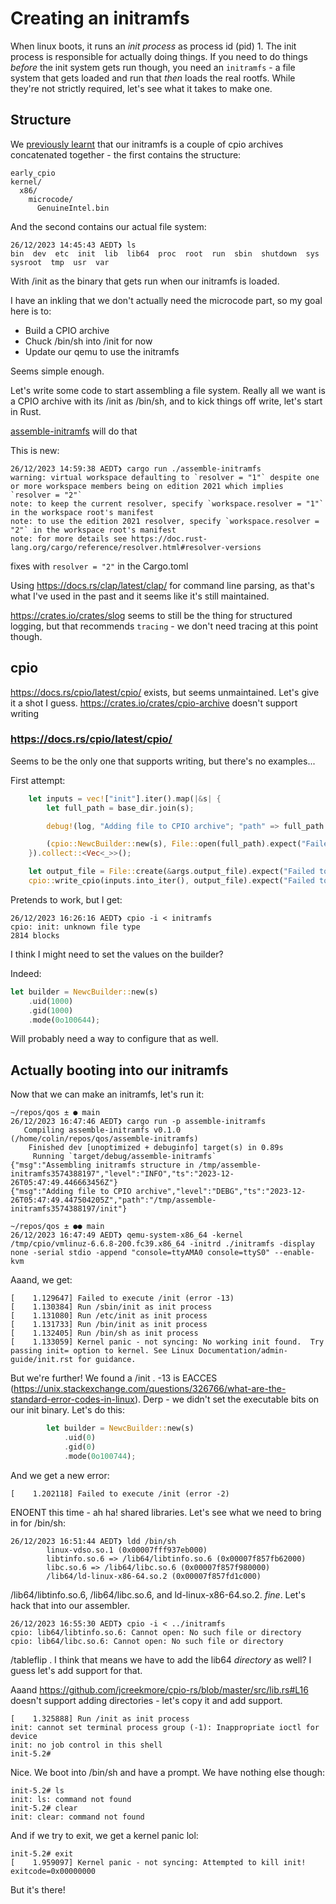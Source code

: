 # Creating an initramfs

When linux boots, it runs an _init process_ as process id (pid) 1. The init process is responsible for actually doing things. If you need to do things _before_ the init system gets run though, you need an `initramfs` - a file system that gets loaded and run that _then_ loads the real rootfs. While they're not strictly required, let's see what it takes to make one.

## Structure

We [previously learnt](01-getting-something-booting.md) that our initramfs is a couple of cpio archives concatenated together - the first contains the structure:

```
early_cpio
kernel/
  x86/
    microcode/
      GenuineIntel.bin
```

And the second contains our actual file system:

```shell
26/12/2023 14:45:43 AEDT❯ ls
bin  dev  etc  init  lib  lib64  proc  root  run  sbin  shutdown  sys  sysroot  tmp  usr  var
```

With /init as the binary that gets run when our initramfs is loaded.

I have an inkling that we don't actually need the microcode part, so my goal here is to:

- Build a CPIO archive
- Chuck /bin/sh into /init for now
- Update our qemu to use the initramfs

Seems simple enough.

Let's write some code to start assembling a file system. Really all we want is a CPIO archive with its /init as /bin/sh, and to kick things off write, let's start in Rust.

[assemble-initramfs](../assemble-initramfs/) will do that

This is new:
```shell
26/12/2023 14:59:38 AEDT❯ cargo run ./assemble-initramfs
warning: virtual workspace defaulting to `resolver = "1"` despite one or more workspace members being on edition 2021 which implies `resolver = "2"`
note: to keep the current resolver, specify `workspace.resolver = "1"` in the workspace root's manifest
note: to use the edition 2021 resolver, specify `workspace.resolver = "2"` in the workspace root's manifest
note: for more details see https://doc.rust-lang.org/cargo/reference/resolver.html#resolver-versions
```

fixes with `resolver = "2"` in the Cargo.toml

Using https://docs.rs/clap/latest/clap/ for command line parsing, as that's what I've used in the past and it seems like it's still maintained.

https://crates.io/crates/slog seems to still be the thing for structured logging, but that recommends `tracing` - we don't need tracing at this point though.

## cpio

https://docs.rs/cpio/latest/cpio/ exists, but seems unmaintained. Let's give it a shot I guess.
https://crates.io/crates/cpio-archive doesn't support writing

### https://docs.rs/cpio/latest/cpio/

Seems to be the only one that supports writing, but there's no examples...

First attempt:

```rust
    let inputs = vec!["init"].iter().map(|&s| {
        let full_path = base_dir.join(s);

        debug!(log, "Adding file to CPIO archive"; "path" => full_path.display().to_string());

        (cpio::NewcBuilder::new(s), File::open(full_path).expect("Failed to open file"))
    }).collect::<Vec<_>>();

    let output_file = File::create(&args.output_file).expect("Failed to open output file");
    cpio::write_cpio(inputs.into_iter(), output_file).expect("Failed to write CPIO archive");
```

Pretends to work, but I get:

```
26/12/2023 16:26:16 AEDT❯ cpio -i < initramfs 
cpio: init: unknown file type
2814 blocks
```

I think I might need to set the values on the builder?

Indeed:

```rust
let builder = NewcBuilder::new(s)
    .uid(1000)
    .gid(1000)
    .mode(0o100644);
```

Will probably need a way to configure that as well.

## Actually booting into our initramfs

Now that we can make an initramfs, let's run it:

```shell
~/repos/qos ± ● main
26/12/2023 16:47:46 AEDT❯ cargo run -p assemble-initramfs
   Compiling assemble-initramfs v0.1.0 (/home/colin/repos/qos/assemble-initramfs)
    Finished dev [unoptimized + debuginfo] target(s) in 0.89s
     Running `target/debug/assemble-initramfs`
{"msg":"Assembling initramfs structure in /tmp/assemble-initramfs3574388197","level":"INFO","ts":"2023-12-26T05:47:49.446663456Z"}
{"msg":"Adding file to CPIO archive","level":"DEBG","ts":"2023-12-26T05:47:49.447504205Z","path":"/tmp/assemble-initramfs3574388197/init"}

~/repos/qos ± ●● main
26/12/2023 16:47:49 AEDT❯ qemu-system-x86_64 -kernel /tmp/cpio/vmlinuz-6.6.8-200.fc39.x86_64 -initrd ./initramfs -display none -serial stdio -append "console=ttyAMA0 console=ttyS0" --enable-kvm
```

Aaand, we get:

```log
[    1.129647] Failed to execute /init (error -13)
[    1.130384] Run /sbin/init as init process
[    1.131080] Run /etc/init as init process
[    1.131733] Run /bin/init as init process
[    1.132405] Run /bin/sh as init process
[    1.133059] Kernel panic - not syncing: No working init found.  Try passing init= option to kernel. See Linux Documentation/admin-guide/init.rst for guidance.
```

But we're further! We found a /init . -13 is EACCES (https://unix.stackexchange.com/questions/326766/what-are-the-standard-error-codes-in-linux). Derp - we didn't set the executable bits on our init binary. Let's do this:

```rust
        let builder = NewcBuilder::new(s)
            .uid(0)
            .gid(0)
            .mode(0o100744);
```

And we get a new error:

```log
[    1.202118] Failed to execute /init (error -2)
```

ENOENT this time - ah ha! shared libraries. Let's see what we need to bring in for /bin/sh:

```
26/12/2023 16:51:44 AEDT❯ ldd /bin/sh
        linux-vdso.so.1 (0x00007fff937eb000)
        libtinfo.so.6 => /lib64/libtinfo.so.6 (0x00007f857fb62000)
        libc.so.6 => /lib64/libc.so.6 (0x00007f857f980000)
        /lib64/ld-linux-x86-64.so.2 (0x00007f857fd1c000)
```

/lib64/libtinfo.so.6, /lib64/libc.so.6, and ld-linux-x86-64.so.2. _fine_. Let's hack that into our assembler.

```
26/12/2023 16:55:30 AEDT❯ cpio -i < ../initramfs
cpio: lib64/libtinfo.so.6: Cannot open: No such file or directory
cpio: lib64/libc.so.6: Cannot open: No such file or directory         
```

/tableflip . I think that means we have to add the lib64 _directory_ as well? I guess let's add support for that.

Aaand https://github.com/jcreekmore/cpio-rs/blob/master/src/lib.rs#L16 doesn't support adding directories - let's copy it and add support.

```
[    1.325888] Run /init as init process
init: cannot set terminal process group (-1): Inappropriate ioctl for device
init: no job control in this shell
init-5.2# 
```

Nice. We boot into /bin/sh and have a prompt. We have nothing else though:

```
init-5.2# ls
init: ls: command not found
init-5.2# clear
init: clear: command not found
```

And if we try to exit, we get a kernel panic lol:

```
init-5.2# exit
[    1.959097] Kernel panic - not syncing: Attempted to kill init! exitcode=0x00000000
```

But it's there!
